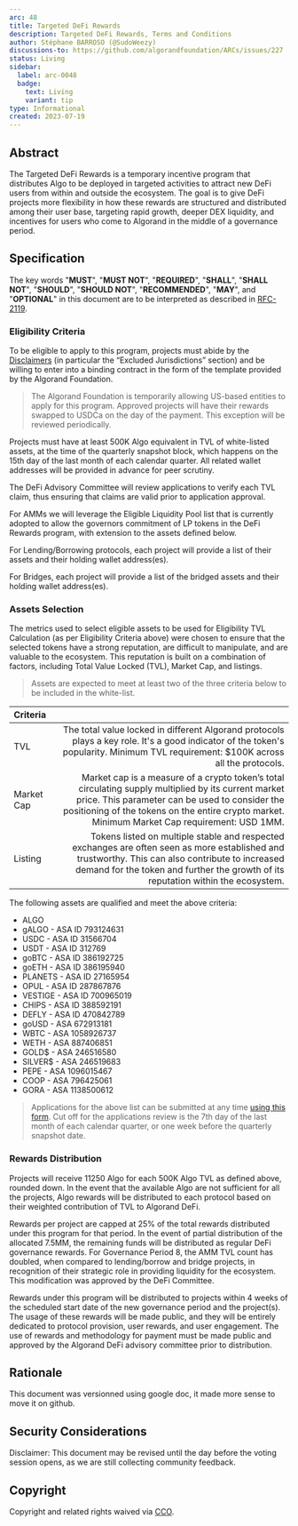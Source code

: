 ```yaml
---
arc: 48
title: Targeted DeFi Rewards
description: Targeted DeFi Rewards, Terms and Conditions
author: Stéphane BARROSO (@SudoWeezy)
discussions-to: https://github.com/algorandfoundation/ARCs/issues/227
status: Living
sidebar:
  label: arc-0048
  badge:
    text: Living
    variant: tip
type: Informational
created: 2023-07-19
---
```


## Abstract

The Targeted DeFi Rewards is a temporary incentive program that distributes Algo to be deployed in targeted activities to attract new DeFi users from within and outside the ecosystem.
The goal is to give DeFi projects more flexibility in how these rewards are structured and distributed among their user base, targeting rapid growth, deeper DEX liquidity, and incentives for users who come to Algorand in the middle of a governance period.

## Specification

The key words "**MUST**", "**MUST NOT**", "**REQUIRED**", "**SHALL**", "**SHALL NOT**", "**SHOULD**", "**SHOULD NOT**", "**RECOMMENDED**", "**MAY**", and "**OPTIONAL**" in this document are to be interpreted as described in <a href="https://www.ietf.org/rfc/rfc2119.txt" target=_blank>RFC-2119</a>.

### Eligibility Criteria

To be eligible to apply to this program, projects must abide by the <a href="https://www.algorand.foundation/disclaimers">Disclaimers</a> (in particular the “Excluded Jurisdictions” section) and be willing to enter into a binding contract in the form of the template provided by the Algorand Foundation.

> The Algorand Foundation is temporarily allowing US-based entities to apply for this program. Approved projects will have their rewards swapped to USDCa on the day of the payment. This exception will be reviewed periodically.

Projects must have at least 500K Algo equivalent in TVL of white-listed assets, at the time of the quarterly snapshot block, which happens on the 15th day of the last month of each calendar quarter. All related wallet addresses will be provided in advance for peer scrutiny.

The DeFi Advisory Committee will review applications to verify each TVL claim, thus ensuring that claims are valid prior to application approval.

For AMMs we will leverage the Eligible Liquidity Pool list that is currently adopted to allow the governors commitment of LP tokens in the DeFi Rewards program, with extension to the assets defined below.

For Lending/Borrowing protocols, each project will provide a list of their assets and their holding wallet address(es).

For Bridges, each project will provide a list of the bridged assets and their holding wallet address(es).

### Assets Selection

The metrics used to select eligible assets to be used for Eligibility TVL Calculation (as per Eligibility Criteria above) were chosen to ensure that the selected tokens have a strong reputation, are difficult to manipulate, and are valuable to the ecosystem. This reputation is built on a combination of factors, including Total Value Locked (TVL), Market Cap, and listings.

> Assets are expected to meet at least two of the three criteria below to be included in the white-list.

| Criteria   |                                                                                                                                                                                                                                                         |
| :--------- | ------------------------------------------------------------------------------------------------------------------------------------------------------------------------------------------------------------------------------------------------------: |
| TVL        |                                                                      The total value locked in different Algorand protocols plays a key role. It's a good indicator of the token's popularity. Minimum TVL requirement: $100K across all the protocols. |
| Market Cap | Market cap is a measure of a crypto token’s total circulating supply multiplied by its current market price. This parameter can be used to consider the positioning of the tokens on the entire crypto market. Minimum Market Cap requirement: USD 1MM. |
| Listing    |                  Tokens listed on multiple stable and respected exchanges are often seen as more established and trustworthy. This can also contribute to increased demand for the token and further the growth of its reputation within the ecosystem. |

The following assets are qualified and meet the above criteria:

- ALGO
- gALGO - ASA ID 793124631
- USDC - ASA ID 31566704
- USDT - ASA ID 312769
- goBTC - ASA ID 386192725
- goETH - ASA ID 386195940
- PLANETS - ASA ID 27165954
- OPUL - ASA ID 287867876
- VESTIGE - ASA ID 700965019
- CHIPS - ASA ID 388592191
- DEFLY - ASA ID 470842789
- goUSD - ASA 672913181
- WBTC - ASA 1058926737
- WETH - ASA 887406851
- GOLD$ - ASA 246516580
- SILVER$ - ASA 246519683
- PEPE - ASA 1096015467
- COOP - ASA 796425061
- GORA - ASA 1138500612

> Applications for the above list can be submitted at any time <a href="https://forms.gle/kpEpZ8sih69M5xa39">using this form</a>. Cut off for the applications review is the 7th day of the last month of each calendar quarter, or one week before the quarterly snapshot date.

### Rewards Distribution

Projects will receive 11250 Algo for each 500K Algo TVL as defined above, rounded down. In the event that the available Algo are not sufficient for all the projects, Algo rewards will be distributed to each protocol based on their weighted contribution of TVL to Algorand DeFi.

Rewards per project are capped at 25% of the total rewards distributed under this program for that period. In the event of partial distribution of the allocated 7.5MM, the remaining funds will be distributed as regular DeFi governance rewards. For Governance Period 8, the AMM TVL count has doubled, when compared to lending/borrow and bridge projects, in recognition of their strategic role in providing liquidity for the ecosystem. This modification was approved by the DeFi Committee.

Rewards under this program will be distributed to projects within 4 weeks of the scheduled start date of the new governance period and the project(s). The usage of these rewards will be made public, and they will be entirely dedicated to protocol provision, user rewards, and user engagement. The use of rewards and methodology for payment must be made public and approved by the Algorand DeFi advisory committee prior to distribution.

## Rationale

This document was versionned using google doc, it made more sense to move it on github.

## Security Considerations

Disclaimer: This document may be revised until the day before the voting session opens, as we are still collecting community feedback.

## Copyright

Copyright and related rights waived via <a href="https://creativecommons.org/publicdomain/zero/1.0/">CCO</a>.

